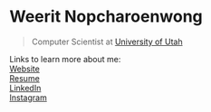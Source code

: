 # Weerit Nopcharoenwong

> Computer Scientist at [University of Utah](https://pages.github.com/)

Links to learn more about me:<br/>
[Website](weeritn.github.io)<br/>
[Resume](https://docs.google.com/document/d/e/2PACX-1vSZTX2WxFp0MnxjXpQ3BBeCXazoNfnYL1lSlFP-BCtNRzGqfIzOjBQLcbf8RROMHQ7HVApIVOfYZfvf/pub)<br/>
[LinkedIn](https://www.linkedin.com/in/weeritn/)<br/>
[Instagram](https://www.instagram.com/weerit.ap2/)<br/>

<!--
**weeritn/weeritn** is a ✨ _special_ ✨ repository because its `README.md` (this file) appears on your GitHub profile.

Here are some ideas to get you started:

- 🔭 I’m currently working on ...
- 🌱 I’m currently learning ...
- 👯 I’m looking to collaborate on ...
- 🤔 I’m looking for help with ...
- 💬 Ask me about ...
- 📫 How to reach me: ...
- 😄 Pronouns: ...
- ⚡ Fun fact: ...
-->
